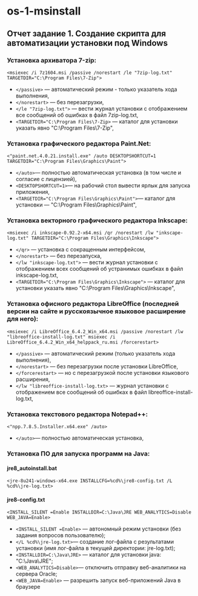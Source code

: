 # os-1-msinstall
## Отчет задание 1. Создание скрипта для автоматизации установки под Windows

### Установка архиватора 7-zip:
`<msiexec /i 7z1604.msi /passive /norestart /le "7zip-log.txt" TARGETDIR="C:\Program Files\7-Zip">`

 - `</passive>` — автоматический режим - только указатель хода выполнения,
 - `</norestart>` — без перезагрузки,
 - `</le "7zip-log.txt">` — вести журнал установки с отображением все сообщений об ошибках в файл 7zip-log.txt,
 - `<TARGETDIR="C:\Program Files\7-Zip>` — каталог для установки указать явно "C:\Program Files\7-Zip",
  
### Установка графического редактора Paint.Net:
`<"paint.net.4.0.21.install.exe" /auto DESKTOPSHORTCUT=1 TARGETDIR="C:\Program Files\Graphics\Paint">`

 - `</auto>`— полностью автоматическая установка (в том числе и согласие с лицензией),
 - `<DESKTOPSHORTCUT=1>`— на рабочий стол вывести ярлык для запуска приложения,
 - `<TARGETDIR="C:\Program Files\Graphics\Paint">`— каталог для установки — "C:\Program Files\Graphics\Paint",
  
### Установка векторного графического редактора Inkscape:
`<msiexec /i inkscape-0.92.2-x64.msi /qr /norestart /lw "inkscape-log.txt" TARGETDIR="C:\Program Files\Graphics\Inkscape">`

 - `</qr>` — установка с сокращенным интерфейсом,
 - `</norestart>` — без перезапуска,
 - `</lw "inkscape-log.txt">` — вести журнал установки с отображением всех сообщений об устранимых ошибках в файл inkscape-log.txt,
 - `<TARGETDIR="C:\Program Files\Graphics\Inkscape">` — каталог для установки указать явно "C:\Program Files\Graphics\Inkscape",
 
### Установка офисного редактора LibreOffice (последней версии на сайте и русскоязычное языковое расширение для него):
`<msiexec /i LibreOffice_6.4.2_Win_x64.msi /passive /norestart /lw "libreoffice-install-log.txt"
  msiexec /i LibreOffice_6.4.2_Win_x64_helppack_ru.msi /forcerestart>`
  
 - `</passive>` — автоматический режим (только указатель хода выполнения),
 - `</norestart>` — без перезагрузки после установки LibreOffice, 
 - `</forcerestart>` — но с перезагрузкой после установки языкового расширения,
 - `</lw "libreoffice-install-log.txt>` — журнал установки с отображением все сообщений об ошибках в файл libreoffice-install-log.txt,
  
### Установка текстового редактора Notepad++:
`<"npp.7.8.5.Installer.x64.exe" /auto>`

 - `</auto>`— полностью автоматическая установка,
   

### Установка ПО для запуска программ на Java:
#### jre8_autoinstall.bat
`<jre-8u241-windows-x64.exe INSTALLCFG=%cd%\jre8-config.txt /L %cd%\jre-log.txt>`

#### jre8-config.txt
`<INSTALL_SILENT =Enable
 INSTALLDIR=C:\Java\JRE
 WEB_ANALYTICS=Disable
 WEB_JAVA=Enable>`
 
 - `<INSTALL_SILENT =Enable>` — автономный режим установки (без задания вопросов пользователю);
 - `</L %cd%\jre-log.txt>`— создание лог-файла с результатами установки (имя лог-файла в текущей директории: jre-log.txt);
 - `<INSTALLDIR=C:\Java\JRE>` — каталог для установки java: "C:\Java\JRE";
 - `<WEB_ANALYTICS=Disable>`— отключить отправку веб-аналитики на сервера Oracle;
 - `<WEB_JAVA=Enable>` — разрешить запуск веб-приложений Java в браузере
